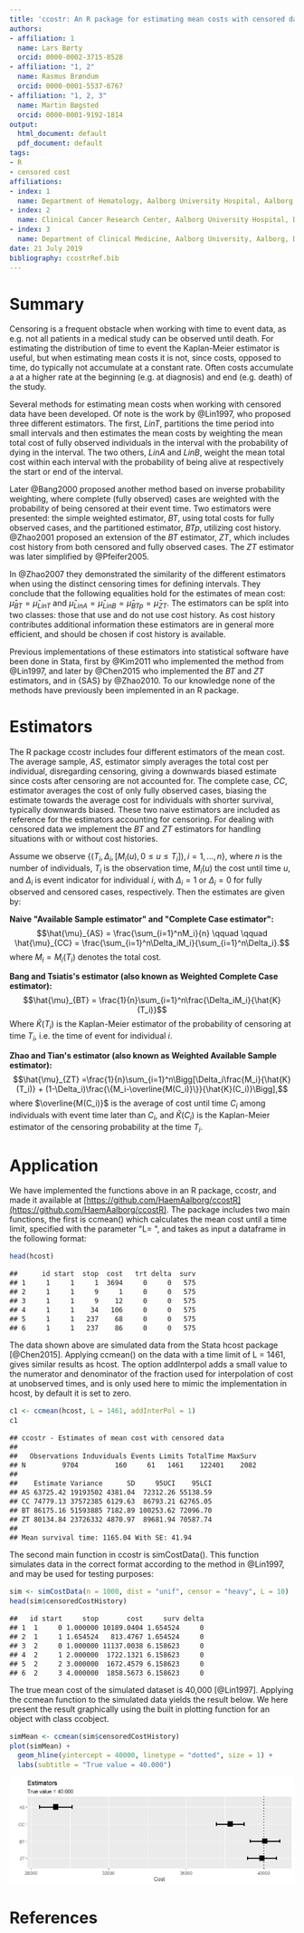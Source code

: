 ```yaml
---
title: 'ccostr: An R package for estimating mean costs with censored data'
authors:
- affiliation: 1
  name: Lars Børty
  orcid: 0000-0002-3715-8528
- affiliation: "1, 2"
  name: Rasmus Brøndum
  orcid: 0000-0001-5537-6767
- affiliation: "1, 2, 3"
  name: Martin Bøgsted
  orcid: 0000-0001-9192-1814
output:
  html_document: default
  pdf_document: default
tags:
- R
- censored cost
affiliations:
- index: 1
  name: Department of Hematology, Aalborg University Hospital, Aalborg, Denmark
- index: 2
  name: Clinical Cancer Research Center, Aalborg University Hospital, Denmark
- index: 3
  name: Department of Clinical Medicine, Aalborg University, Aalborg, Denmark
date: 21 July 2019
bibliography: ccostrRef.bib
---
```


# Summary
Censoring is a frequent obstacle when working with time to event data, as e.g. not all patients in a medical study can be observed until death. For estimating the distribution of time to event the Kaplan-Meier estimator is useful, but when estimating mean costs it is not, since costs, opposed to time, do typically not accumulate at a constant rate. Often costs accumulate a at a higher rate at the beginning (e.g. at diagnosis) and end (e.g. death) of the study.

Several methods for estimating mean costs when working with censored data have been developed. Of note is the work by @Lin1997, who proposed three different estimators. The first, $LinT$, partitions the time period into small intervals and then estimates the mean costs by weighting the mean total cost of fully observed individuals in the interval with the probability of dying in the interval. The two others, $LinA$ and $LinB$, weight the mean total cost within each interval with the probability of being alive at respectively the start or end of the interval.

Later @Bang2000 proposed another method based on inverse probability weighting, where complete (fully observed) cases are weighted with the probability of being censored at their event time. Two estimators were presented: the simple weighted estimator, $BT$, using total costs for fully observed cases, and the partitioned estimator, $BTp$, utilizing cost history. @Zhao2001 proposed an extension of the $BT$ estimator, $ZT$, which includes cost history from both censored and fully observed cases. The $ZT$ estimator was later simplified by @Pfeifer2005.

In @Zhao2007 they demonstrated the similarity of the different estimators when using the distinct censoring times for defining intervals. They conclude that the following equalities hold for the estimates of mean cost: $\hat{\mu}_{BT} = \hat{\mu}_{LinT}$ and $\hat{\mu}_{LinA} = \hat{\mu}_{LinB} = \hat{\mu}_{BTp} = \hat{\mu}_{ZT}$. The estimators can be split into two classes: those that use and do not use cost history. As cost history contributes additional information these estimators are in general more efficient, and should be chosen if cost history is available.

Previous implementations of these estimators into statistical software have been done in Stata, first by @Kim2011 who implemented the method from @Lin1997, and later by @Chen2015 who implemented the $BT$ and $ZT$ estimators, and in {SAS} by @Zhao2010. To our knowledge none of the methods have previously been implemented in an R package.


# Estimators
The R package ccostr includes four different estimators of the mean cost. The average sample, $AS$, estimator simply averages the total cost per individual, disregarding censoring, giving a downwards biased estimate since costs after censoring are not accounted for. The complete case, $CC$, estimator averages the cost of only fully observed cases, biasing the estimate towards the average cost for individuals with shorter survival, typically downwards biased. These two naive estimators are included as reference for the estimators accounting for censoring. For dealing with censored data we implement the $BT$ and $ZT$ estimators for handling situations with or without cost histories. 

Assume we observe $\left\{(T_i, \Delta_i, [M_i(u), 0 \leq u\leq T_i]), i=1,...,n\right\}$, where $n$ is the number of individuals, $T_i$ is the observation time, $M_i(u)$ the cost until time $u$, and $\Delta_i$ is event indicator for individual $i$, with $\Delta_i = 1$ or $\Delta_i = 0$ for fully observed and censored cases, respectively. Then the estimates are given by:

**Naive "Available Sample estimator" and "Complete Case estimator":**
$$\hat{\mu}_{AS} = \frac{\sum_{i=1}^nM_i}{n} \qquad \qquad \hat{\mu}_{CC} = \frac{\sum_{i=1}^n\Delta_iM_i}{\sum_{i=1}^n\Delta_i}.$$
where $M_i = M_i (T_i)$ denotes the total cost.

**Bang and Tsiatis's estimator (also known as Weighted Complete Case estimator):**
$$\hat{\mu}_{BT} = \frac{1}{n}\sum_{i=1}^n\frac{\Delta_iM_i}{\hat{K}(T_i)}$$
Where $\hat{K}(T_i)$ is the Kaplan-Meier estimator of the probability of censoring at time $T_i$, i.e. the time of event for individual $i$.

**Zhao and Tian's estimator (also known as Weighted Available Sample estimator):**
$$\hat{\mu}_{ZT} =\frac{1}{n}\sum_{i=1}^n\Bigg[\Delta_i\frac{M_i}{\hat{K}(T_i)} + (1-\Delta_i)\frac{\{M_i-\overline{M(C_i)}\}}{\hat{K}(C_i)}\Bigg],$$
where  $\overline{M(C_i)}$ is the average of cost until time $C_i$ among individuals with event time later than $C_i$, and $\hat{K}(C_i)$ is the Kaplan-Meier estimator of the censoring probability at the time $T_i$.

# Application
We have implemented the functions above in an R package, ccostr, and made it available at [https://github.com/HaemAalborg/ccostR](https://github.com/HaemAalborg/ccostR). The package includes two main functions, the first is ccmean() which calculates the mean cost until a time limit, specified with the parameter "L= ", and takes as input a dataframe in the following format:

```R
head(hcost)
```
```
##      id start  stop  cost   trt delta  surv
## 1     1     1     1  3694     0     0   575
## 2     1     1     9     1     0     0   575
## 3     1     1     9    12     0     0   575
## 4     1     1    34   106     0     0   575
## 5     1     1   237    68     0     0   575
## 6     1     1   237    86     0     0   575
```


The data shown above are simulated data from the Stata hcost package [@Chen2015]. Applying ccmean() on the data with a time limit of L = 1461, gives similar results as hcost. The option addInterpol adds a small value to the numerator and denominator of the fraction used for interpolation of cost at unobserved times, and is only used here to mimic the implementation in hcost, by default it is set to zero.

```R
c1 <- ccmean(hcost, L = 1461, addInterPol = 1)
c1
```
```
## ccostr - Estimates of mean cost with censored data
## 
##   Observations Induviduals Events Limits TotalTime MaxSurv
## N         9704         160     61   1461    122401    2082
## 
##    Estimate Variance      SD     95UCI    95LCI
## AS 63725.42 19193502 4381.04  72312.26 55138.59
## CC 74779.13 37572385 6129.63  86793.21 62765.05
## BT 86175.16 51593885 7182.89 100253.62 72096.70
## ZT 80134.84 23726332 4870.97  89681.94 70587.74
## 
## Mean survival time: 1165.04 With SE: 41.94
```


The second main function in ccostr is simCostData(). This function simulates data in the correct format according to the method in @Lin1997, and may be used for testing purposes:

```R
sim <- simCostData(n = 1000, dist = "unif", censor = "heavy", L = 10)
head(sim$censoredCostHistory)
```
```
##   id start     stop       cost     surv delta
## 1  1     0 1.000000 10189.0404 1.654524     0
## 2  1     1 1.654524   813.4767 1.654524     0
## 3  2     0 1.000000 11137.0038 6.158623     0
## 4  2     1 2.000000  1722.1321 6.158623     0
## 5  2     2 3.000000  1672.4579 6.158623     0
## 6  2     3 4.000000  1858.5673 6.158623     0
```


The true mean cost of the simulated dataset is 40,000 [@Lin1997]. Applying the ccmean function to the simulated data yields the result below. We here present the result graphically using the built in plotting function for an object with class ccobject.

```R
simMean <- ccmean(sim$censoredCostHistory)
plot(simMean) + 
  geom_hline(yintercept = 40000, linetype = "dotted", size = 1) +
  labs(subtitle = "True value = 40.000")
```

![](fig/est.png)


# References
